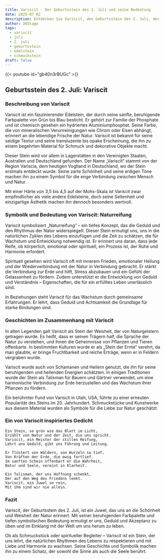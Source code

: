 ```yaml
---
title: Variscit - Der Geburtsstein des 2. Juli und seine Bedeutung
date: 2025-07-02
description: Entdecken Sie Variscit, den Geburtsstein des 2. Juli, der Naturreifung symbolisiert. Seine Symbolik und Geschichte werden Sie inspirieren.
author: 365tage
tags:
  - variscit
  - juli
  - 2. juli
  - geburtsstein
  - edelstein
  - schmuckstein
draft: false
---
```


{{< youtube id="gb40n3rBUGc" >}}

## Geburtsstein des 2. Juli: Variscit

### Beschreibung von Variscit

Variscit ist ein faszinierender Edelstein, der durch seine sanfte, beruhigende Farbpalette von Grün bis Blau besticht. Er gehört zur Familie der Phosphate und ist chemisch gesehen ein hydriertes Aluminiumphosphat. Seine Farbe, die von mineralischen Verunreinigungen wie Chrom oder Eisen abhängt, erinnert an die lebendige Frische der Natur. Variscit ist bekannt für seine seidige Textur und seine transluzente bis opake Erscheinung, die ihn zu einem begehrten Material für Schmuck und dekorative Objekte macht.

Dieser Stein wird vor allem in Lagerstätten in den Vereinigten Staaten, Australien und Deutschland gefunden. Der Name „Variscit“ stammt von der Region Variscia, dem heutigen Vogtland in Deutschland, wo der Stein erstmals entdeckt wurde. Seine zarte Schönheit und seine erdigen Töne machen ihn zu einem Symbol für die enge Verbindung zwischen Mensch und Natur.

Mit einer Härte von 3,5 bis 4,5 auf der Mohs-Skala ist Variscit zwar empfindlicher als viele andere Edelsteine, doch seine Seltenheit und einzigartige Ästhetik machen ihn dennoch besonders wertvoll.

### Symbolik und Bedeutung von Variscit: Naturreifung

Variscit symbolisiert „Naturreifung“ – ein tiefes Konzept, das die Geduld und den Rhythmus der Natur widerspiegelt. Dieser Stein ermutigt uns, uns in die natürlichen Zyklen des Lebens einzufügen und die Zeit zu schätzen, die für Wachstum und Entwicklung notwendig ist. Er erinnert uns daran, dass jede Reife, ob körperlich, emotional oder spirituell, ein Prozess ist, der Ruhe und Harmonie erfordert.

Spirituell gesehen wird Variscit oft mit innerem Frieden, emotionaler Heilung und der Wiederverbindung mit der Natur in Verbindung gebracht. Er stärkt die Verbindung zur Erde und hilft, Stress abzubauen und ein Gefühl der Gelassenheit zu fördern. Zudem unterstützt er die Entwicklung von Geduld und Verständnis – Eigenschaften, die für ein erfülltes Leben unerlässlich sind.

In Beziehungen steht Variscit für das Wachstum durch gemeinsame Erfahrungen. Er lehrt, dass Geduld und Achtsamkeit die Grundlage für starke Bindungen sind.

### Geschichten im Zusammenhang mit Variscit

In alten Legenden galt Variscit als Stein der Weisheit, der von Naturgeistern getragen wurde. Es heißt, dass er seinen Trägern half, die Sprache der Natur zu verstehen, und ihnen die Geheimnisse von Pflanzen und Tieren offenbarte. In bestimmten Kulturen wurde er als „Stein der Ernte“ verehrt, da man glaubte, er bringe Fruchtbarkeit und reiche Erträge, wenn er in Feldern vergraben wurde.

Variscit wurde auch von Schamanen und Heilern genutzt, die ihn für seine beruhigenden und heilenden Energien schätzten. In einigen Traditionen wurde der Stein als Talisman für Bauern und Gärtner verwendet, um eine harmonische Verbindung zur Erde herzustellen und das Wachstum ihrer Pflanzen zu fördern.

Ein berühmter Fund von Variscit in Utah, USA, führte zu einer erneuten Popularität des Steins im 20. Jahrhundert. Schmuckstücke und Kunstwerke aus diesem Material wurden als Symbole für die Liebe zur Natur geschätzt.

### Ein von Variscit inspiriertes Gedicht

```
Ein Stein, so grün wie das Blatt im Licht,  
Erzählt von Natur und der Zeit, die uns spricht.  
Variscit, ein Meister der stillen Reifung,  
Lehrt uns Geduld, gibt uns Führung und Leitung.  

Er flüstert von Wäldern, von Wurzeln so tief,  
Von Kräften der Erde, die ewig fortlief.  
Im sanften Schein offenbart er die Wahrheit,  
Natur und Seele, vereint in Klarheit.  

Ein Talisman, der uns Hoffnung schenkt,  
Der auf den Weg des Friedens lenkt.  
Variscit, ein Juwel so rein,  
Mit ihm sind wir nie allein.  
```

### Fazit

Variscit, der Geburtsstein des 2. Juli, ist ein Juwel, das uns an die Schönheit und Weisheit der Natur erinnert. Mit seiner beruhigenden Farbpalette und tiefen symbolischen Bedeutung ermutigt er uns, Geduld und Akzeptanz zu üben und im Einklang mit der Welt um uns herum zu leben.

Ob als Schmuckstück oder spiritueller Begleiter – Variscit ist ein Stein, der uns lehrt, die natürlichen Rhythmen des Lebens zu respektieren und mit Liebe und Harmonie zu wachsen. Seine Geschichte und Symbolik machen ihn zu einem Schatz, der sowohl die Sinne als auch die Seele berührt.